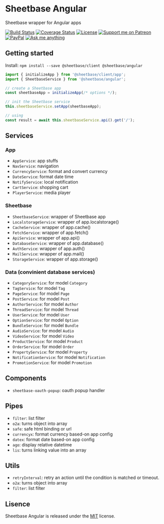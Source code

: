 # Sheetbase Angular

Sheetbase wrapper for Angular apps

<!-- <block:header> -->

[![Build Status](https://travis-ci.com/sheetbase/angular.svg?branch=master)](https://travis-ci.com/sheetbase/angular) [![Coverage Status](https://coveralls.io/repos/github/sheetbase/angular/badge.svg?branch=master)](https://coveralls.io/github/sheetbase/angular?branch=master) [![License][license_badge]][license_url] [![Support me on Patreon][badge_patreon]][patreon_url] [![PayPal][badge_paypal_donate]][paypal_donate_url] [![Ask me anything][badge_ask_me]][ask_me_url]

<!-- </block:header> -->

## Getting started

Install: `npm install --save @sheetbase/client @sheetbase/angular`

```ts
import { initializeApp } from '@sheetbase/client/app';
import { SheetbaseService } from '@sheetbase/angular';

// create a Sheetbase app
const sheetbaseApp = initializeApp(/* options */);

// init the Sheetbase service
this.sheetbaseService.setApp(sheetbaseApp);

// using
const result = await this.sheetbaseService.api().get('/');
```

## Services

### App

- `AppService`: app stuffs
- `NavService`: navigation
- `CurrencyService`: format and convert currency
- `DateService`: format date time
- `NotifyService`: local notification
- `CartService`: shopping cart
- `PlayerService`: media player

### Sheetbase

- `SheetbaseService`: wrapper of Sheetbase app
- `LocalstorageService`: wrapper of app.localstorage()
- `CacheService`: wrapper of app.cache()
- `FetchService`: wrapper of app.fetch()
- `ApiService`: wrapper of app.api()
- `DatabaseService`: wrapper of app.database()
- `AuthService`: wrapper of app.auth()
- `MailService`: wrapper of app.mail()
- `StorageService`: wrapper of app.storage()

### Data (convinient database services)

- `CategoryService`: for model `Category`
- `TagService`: for model `Tag`
- `PageService`: for model `Page`
- `PostService`: for model `Post`
- `AuthorService`: for model `Author`
- `ThreadService`: for model `Thread`
- `UserService`: for model `User`
- `OptionService`: for model `Option`
- `BundleService`: for model `Bundle`
- `AudioService`: for model `Audio`
- `VideoService`: for model `Video`
- `ProductService`: for model `Product`
- `OrderService`: for model `Order`
- `PropertyService`: for model `Property`
- `NotificationService`: for model `Notification`
- `PromotionService`: for model `Promotion`

## Components

- `sheetbase-oauth-popup`: oauth popup handler

## Pipes

- `filter`: list filter
- `o2a`: turns object into array
- `safe`: safe html binding or url
- `currencyx`: format currency based-on app config
- `datex`: format date based-on app config
- `ago`: display relative datetime
- `lis`: turns linking value into an array

## Utils

- `retryInterval`: retry an action until the condition is matched or timeout.
- `o2a`: turns object into array
- `filter`: list filter

## Lisence

Sheetbase Angular is released under the [MIT](https://github.com/sheetbase/angular/blob/master/LICENSE) license.

<!-- <block:footer> -->

[license_badge]: https://img.shields.io/github/license/mashape/apistatus.svg
[license_url]: https://github.com/sheetbase/angular/blob/master/LICENSE
[badge_patreon]: https://lamnhan.github.io/assets/images/badges/patreon.svg
[patreon_url]: https://www.patreon.com/lamnhan
[badge_paypal_donate]: https://lamnhan.github.io/assets/images/badges/paypal_donate.svg
[paypal_donate_url]: https://www.paypal.me/lamnhan
[badge_ask_me]: https://img.shields.io/badge/ask/me-anything-1abc9c.svg
[ask_me_url]: https://m.me/sheetbase

<!-- </block:footer> -->